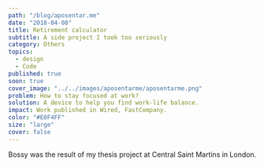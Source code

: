 ```yaml
---
path: "/blog/aposentar.me"
date: "2018-04-08"
title: Retirement calculator
subtitle: A side project I took too seriously
category: Others
topics:
  - design
  - Code
published: true
soon: true
cover_image: "../../images/aposentarme/aposentarme.png"
problem: How to stay focused at work?
solution: A device to help you find work-life balance.
impact: Work published in Wired, FastCompany.
color: "#E0F4FF"
size: "large"
cover: false
---
```


Bossy was the result of my thesis project at Central Saint Martins in London.
